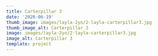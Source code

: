 ```yaml
---
title: Carterpillar 3
date: '2020-06-19'
thumb_image: images/layla-2yo/2-layla-carterpillar3.jpg
thumb_image_alt: Carterpillar 3
image: images/layla-2yo/2-layla-carterpillar3.jpg
image_alt: Carterpillar 3
template: project
---
```

